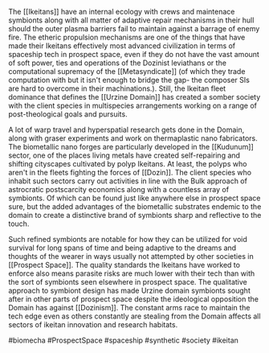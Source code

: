 
The [[Ikeitans]] have an internal ecology with crews and maintenace symbionts along with all matter of adaptive repair mechanisms in their hull should the outer plasma barriers fail to maintain against a barrage of enemy fire.  The etheric propulsion mechanisms are one of the things that have made their Ikeitans effectively most advanced civilization in terms of spaceship tech in prospect space, even if they do not have the vast amount of soft power, ties and operations of the Dozinist leviathans or the computational supremacy of the [[Metasyndicate]] (of which they trade computation with but it isn't enough to bridge the gap- the composer SIs are hard to overcome in their machinations.). Still, the Ikeitan fleet dominance that defines the [[Urzine Domain]] has created a somber society with the client species in multispecies arrangements working on a range of post-theological goals and pursuits. 

A lot of warp travel and hyperspatial research gets done in the Domain, along with graser experiments and work on thermaplastic nano fabricators.  The biometallic nano forges are particularly developed in the [[Kudunum]] sector, one of the places living metals have created self-repairing and shifting cityscapes cultivated by polyp Ikeitans.  At least, the polyps who aren't in the fleets fighting the forces of [[Dozin]].  The client species who inhabit such sectors carry out activities in line with the Bulk approach of astrocratic postscarcity economics along with a countless array of symbionts.  Of which can be found just like anywhere else in prospect space sure, but the added advantages of the biometallic substrates endemic to the domain to create a distinctive brand of symbionts sharp and reflective to the touch. 

Such refined symbionts are notable for how they can be utilized for void survival for long spans of time and being adaptive to the dreams and thoughts of the wearer in ways usually not attempted by other societies in [[Prospect Space]]. The quality standards the Ikeitans have worked to enforce also means parasite risks are much lower with their tech than with the sort of symbionts seen elsewhere in prospect space.  The qualitative approach to symbiont design has made Urzine domain symbionts sought after in other parts of prospect space despite the ideological opposition the Domain has against [[Dozinism]].  The constant arms race to maintain the tech edge even as others constantly are stealing from the Domain affects all sectors of ikeitan innovation and research habitats.  

#biomecha 
#ProspectSpace 
#spaceship 
#synthetic 
#society 
#ikeitan 